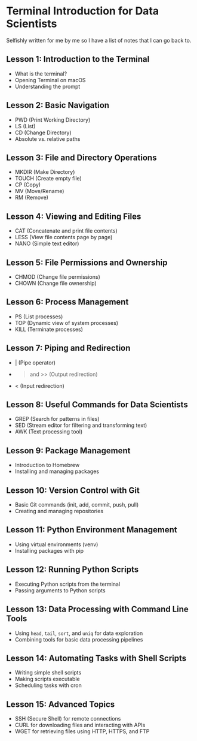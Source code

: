 # Terminal Introduction for Data Scientists

Selfishly written for me by me so I have a list of notes that I can go back to.

## Lesson 1: Introduction to the Terminal
- What is the terminal?
- Opening Terminal on macOS
- Understanding the prompt

## Lesson 2: Basic Navigation
- PWD (Print Working Directory)
- LS (List)
- CD (Change Directory)
- Absolute vs. relative paths

## Lesson 3: File and Directory Operations
- MKDIR (Make Directory)
- TOUCH (Create empty file)
- CP (Copy)
- MV (Move/Rename)
- RM (Remove)

## Lesson 4: Viewing and Editing Files
- CAT (Concatenate and print file contents)
- LESS (View file contents page by page)
- NANO (Simple text editor)

## Lesson 5: File Permissions and Ownership
- CHMOD (Change file permissions)
- CHOWN (Change file ownership)

## Lesson 6: Process Management
- PS (List processes)
- TOP (Dynamic view of system processes)
- KILL (Terminate processes)

## Lesson 7: Piping and Redirection
- | (Pipe operator)
- > and >> (Output redirection)
- < (Input redirection)

## Lesson 8: Useful Commands for Data Scientists
- GREP (Search for patterns in files)
- SED (Stream editor for filtering and transforming text)
- AWK (Text processing tool)

## Lesson 9: Package Management
- Introduction to Homebrew
- Installing and managing packages

## Lesson 10: Version Control with Git
- Basic Git commands (init, add, commit, push, pull)
- Creating and managing repositories

## Lesson 11: Python Environment Management
- Using virtual environments (venv)
- Installing packages with pip

## Lesson 12: Running Python Scripts
- Executing Python scripts from the terminal
- Passing arguments to Python scripts

## Lesson 13: Data Processing with Command Line Tools
- Using `head`, `tail`, `sort`, and `uniq` for data exploration
- Combining tools for basic data processing pipelines

## Lesson 14: Automating Tasks with Shell Scripts
- Writing simple shell scripts
- Making scripts executable
- Scheduling tasks with cron

## Lesson 15: Advanced Topics
- SSH (Secure Shell) for remote connections
- CURL for downloading files and interacting with APIs
- WGET for retrieving files using HTTP, HTTPS, and FTP